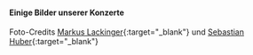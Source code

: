 #### Einige Bilder unserer Konzerte
Foto-Credits [Markus Lackinger](http://www.jazzfoto.at/){:target="_blank"} und [Sebastian Huber](https://sebastian-huber.at/){:target="_blank"}

